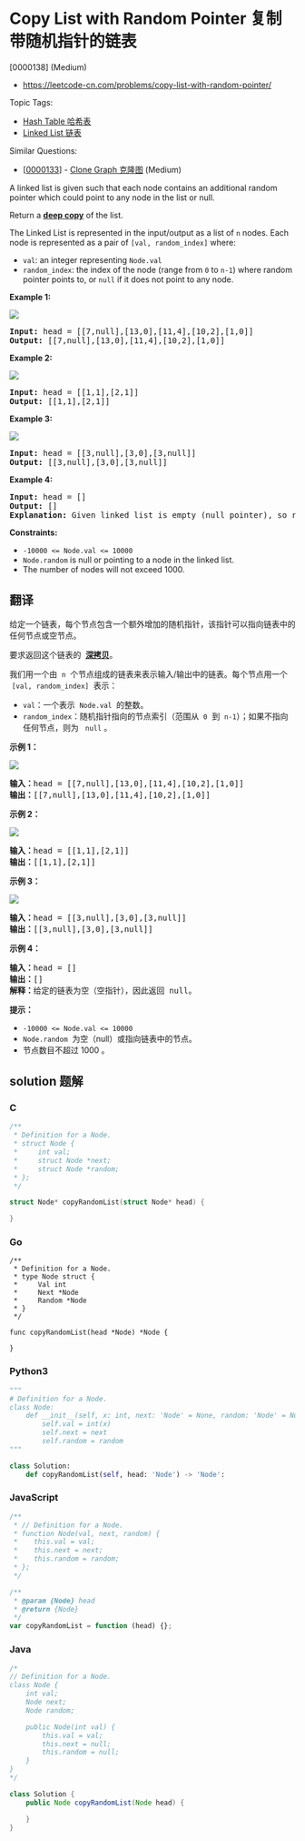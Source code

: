 # Copy List with Random Pointer 复制带随机指针的链表

[0000138] (Medium)

- https://leetcode-cn.com/problems/copy-list-with-random-pointer/

Topic Tags:

- [Hash Table 哈希表](https://leetcode-cn.com/tag/hash-table/)
- [Linked List 链表](https://leetcode-cn.com/tag/linked-list/)

Similar Questions:

- [[0000133](https://leetcode-cn.com/problems/clone-graph/)] - [Clone Graph 克隆图](./0000133.clone-graph.md) (Medium)

A linked list is given such that each node contains an additional random pointer which could point to any node in the list or null.

Return a [**deep copy**](https://en.wikipedia.org/wiki/Object_copying#Deep_copy) of the list.

The Linked List is represented in the input/output as a list of `n` nodes. Each node is represented as a pair of `[val, random_index]` where:

- `val`: an integer representing `Node.val`
- `random_index`: the index of the node (range from `0` to `n-1`) where random pointer points to, or `null` if it does not point to any node.

**Example 1:**

![](https://assets.leetcode.com/uploads/2019/12/18/e1.png)

<pre><strong>Input:</strong> head = [[7,null],[13,0],[11,4],[10,2],[1,0]]
<strong>Output:</strong> [[7,null],[13,0],[11,4],[10,2],[1,0]]
</pre>

**Example 2:**

![](https://assets.leetcode.com/uploads/2019/12/18/e2.png)

<pre><strong>Input:</strong> head = [[1,1],[2,1]]
<strong>Output:</strong> [[1,1],[2,1]]
</pre>

**Example 3:**

**![](https://assets.leetcode.com/uploads/2019/12/18/e3.png)**

<pre><strong>Input:</strong> head = [[3,null],[3,0],[3,null]]
<strong>Output:</strong> [[3,null],[3,0],[3,null]]
</pre>

**Example 4:**

<pre><strong>Input:</strong> head = []
<strong>Output:</strong> []
<strong>Explanation:</strong> Given linked list is empty (null pointer), so return null.
</pre>

**Constraints:**

- `-10000 <= Node.val <= 10000`
- `Node.random` is null or pointing to a node in the linked list.
- The number of nodes will not exceed 1000.

## 翻译

给定一个链表，每个节点包含一个额外增加的随机指针，该指针可以指向链表中的任何节点或空节点。

要求返回这个链表的  **[深拷贝](https://baike.baidu.com/item/深拷贝/22785317?fr=aladdin)**。

我们用一个由  `n`  个节点组成的链表来表示输入/输出中的链表。每个节点用一个  `[val, random_index]`  表示：

- `val`：一个表示  `Node.val`  的整数。
- `random_index`：随机指针指向的节点索引（范围从  `0`  到  `n-1`）；如果不指向任何节点，则为   `null` 。

**示例 1：**

![](https://assets.leetcode-cn.com/aliyun-lc-upload/uploads/2020/01/09/e1.png)

<pre><strong>输入：</strong>head = [[7,null],[13,0],[11,4],[10,2],[1,0]]
<strong>输出：</strong>[[7,null],[13,0],[11,4],[10,2],[1,0]]
</pre>

**示例 2：**

![](https://assets.leetcode-cn.com/aliyun-lc-upload/uploads/2020/01/09/e2.png)

<pre><strong>输入：</strong>head = [[1,1],[2,1]]
<strong>输出：</strong>[[1,1],[2,1]]
</pre>

**示例 3：**

**![](https://assets.leetcode-cn.com/aliyun-lc-upload/uploads/2020/01/09/e3.png)**

<pre><strong>输入：</strong>head = [[3,null],[3,0],[3,null]]
<strong>输出：</strong>[[3,null],[3,0],[3,null]]
</pre>

**示例 4：**

<pre><strong>输入：</strong>head = []
<strong>输出：</strong>[]
<strong>解释：</strong>给定的链表为空（空指针），因此返回 null。
</pre>

**提示：**

- `-10000 <= Node.val <= 10000`
- `Node.random`  为空（null）或指向链表中的节点。
- 节点数目不超过 1000 。

## solution 题解

### C

```c
/**
 * Definition for a Node.
 * struct Node {
 *     int val;
 *     struct Node *next;
 *     struct Node *random;
 * };
 */

struct Node* copyRandomList(struct Node* head) {

}
```

### Go

```golang
/**
 * Definition for a Node.
 * type Node struct {
 *     Val int
 *     Next *Node
 *     Random *Node
 * }
 */

func copyRandomList(head *Node) *Node {

}
```

### Python3

```python
"""
# Definition for a Node.
class Node:
    def __init__(self, x: int, next: 'Node' = None, random: 'Node' = None):
        self.val = int(x)
        self.next = next
        self.random = random
"""

class Solution:
    def copyRandomList(self, head: 'Node') -> 'Node':

```

### JavaScript

```javascript
/**
 * // Definition for a Node.
 * function Node(val, next, random) {
 *    this.val = val;
 *    this.next = next;
 *    this.random = random;
 * };
 */

/**
 * @param {Node} head
 * @return {Node}
 */
var copyRandomList = function (head) {};
```

### Java

```java
/*
// Definition for a Node.
class Node {
    int val;
    Node next;
    Node random;

    public Node(int val) {
        this.val = val;
        this.next = null;
        this.random = null;
    }
}
*/

class Solution {
    public Node copyRandomList(Node head) {

    }
}
```
